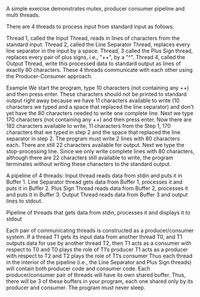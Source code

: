 A simple exercise demonstrates mutex, producer consumer pipeline and multi threads.

There are 4 threads to process input from standard input as follows:

Thread 1, called the Input Thread, reads in lines of characters from the standard input.
Thread 2, called the Line Separator Thread, replaces every line separator in the input by a space.
Thread, 3 called the Plus Sign thread, replaces every pair of plus signs, i.e., "++", by a "^".
Thread 4, called the Output Thread, write this processed data to standard output as lines of exactly 80 characters.
These 4 threads communicate with each other using the Producer-Consumer approach. 

Example
We start the program, type 10 characters (not containing any ++) and then press enter. These characters should not be printed to standard output right away because we have 11 characters available to write (10 characters we typed and a space that replaced the line separator) and don't yet have the 80 characters needed to write one complete line.
Next we type 170 characters (not containing any ++) and then press enter. Now there are 182 characters available to write, 11 characters from the Step 1, 170 characters that we typed in step 2 and the space that replaced the line separator in step 2.
The program must write 2 lines with 80 characters each. There are still 22 characters available for output.
Next we type the stop-processing line. Since we only write complete lines with 80 characters, although there are 22 characters still available to write, the program terminates without writing these characters to the standard output.

A pipeline of 4 threads: Input thread reads data from stdin and puts it in Buffer 1. Line Separator thread gets data from Buffer 1, processes it and puts it in Buffer 2. Plus Sign Thread reads data from Buffer 2, processes it and puts it in Buffer 3. Output Thread reads data from Buffer 3 and output lines to stdout.

Pipeline of threads that gets data from stdin, processes it and displays it to stdout

Each pair of communicating threads is constructed as a producer/consumer system.
If a thread T1 gets its input data from another thread T0, and T1 outputs data for use by another thread T2, then
T1 acts as a consumer with respect to T0 and T0 plays the role of T1’s producer
T1 acts as a producer with respect to T2 and T2 plays the role of T1’s consumer
Thus each thread in the interior of the pipeline (i.e., the Line Separator and Plus Sign threads) will contain both producer code and consumer code.
Each producer/consumer pair of threads will have its own shared buffer. Thus, there will be 3 of these buffers in your program, each one shared only by its producer and consumer.
The program must never sleep.
